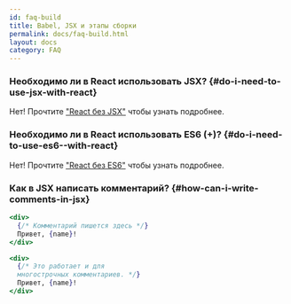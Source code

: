 ```yaml
---
id: faq-build
title: Babel, JSX и этапы сборки
permalink: docs/faq-build.html
layout: docs
category: FAQ
---
```


### Необходимо ли в React использовать JSX? {#do-i-need-to-use-jsx-with-react}

Нет! Прочтите ["React без JSX"](/docs/react-without-jsx.html) чтобы узнать подробнее.

### Необходимо ли в React использовать ES6 (+)? {#do-i-need-to-use-es6--with-react}

Нет! Прочтите ["React без ES6"](/docs/react-without-es6.html) чтобы узнать подробнее.

### Как в JSX написать комментарий? {#how-can-i-write-comments-in-jsx}

```jsx
<div>
  {/* Комментарий пишется здесь */}
  Привет, {name}!
</div>
```

```jsx
<div>
  {/* Это работает и для
  многострочных комментариев. */}
  Привет, {name}! 
</div>
```
